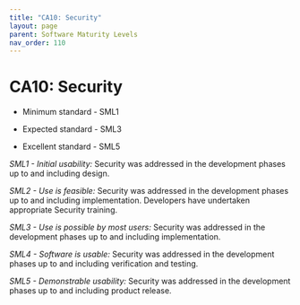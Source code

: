 ```yaml
---
title: "CA10: Security"
layout: page
parent: Software Maturity Levels
nav_order: 110
---
```


# CA10: Security

- Minimum standard - SML1

- Expected standard - SML3

- Excellent standard - SML5

*SML1 - Initial usability:* Security was addressed in the development
phases up to and including design.

*SML2 - Use is feasible:* Security was addressed in the development
phases up to and including implementation. Developers have undertaken
appropriate Security training.

*SML3 - Use is possible by most users:* Security was addressed in the
development phases up to and including implementation.

*SML4 - Software is usable:* Security was addressed in the development
phases up to and including verification and testing.

*SML5 - Demonstrable usability:* Security was addressed in the
development phases up to and including product release.
